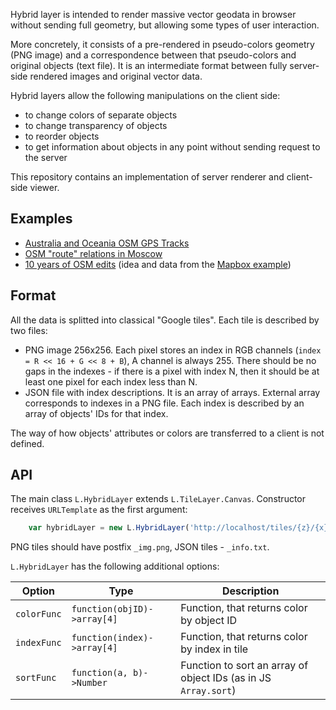 Hybrid layer is intended to render massive vector geodata in browser without sending full geometry, but allowing some types of user interaction.

More concretely, it consists of a pre-rendered in pseudo-colors geometry (PNG image) and a correspondence between that pseudo-colors and original objects (text file). It is an intermediate format between fully server-side rendered images and original vector data.

Hybrid layers allow the following manipulations on the client side:
  * to change colors of separate objects
  * to change transparency of objects
  * to reorder objects
  * to get information about objects in any point without sending request to the server

This repository contains an implementation of server renderer and client-side viewer.

## Examples
  * [Australia and Oceania OSM GPS Tracks](https://aparshin.github.io/hybrid-layer/examples/tracks)
  * [OSM "route" relations in Moscow](https://aparshin.github.io/hybrid-layer/examples/routes)
  * [10 years of OSM edits](https://aparshin.github.io/hybrid-layer/examples/osm_history) (idea and data from the [Mapbox example](https://www.mapbox.com/ten-years-openstreetmap))

## Format

All the data is splitted into classical "Google tiles". Each tile is described by two files:
  * PNG image 256x256. Each pixel stores an index in RGB channels (`index = R << 16 + G << 8 + B`), A channel is always 255. There should be no gaps in the indexes - if there is a pixel with index N, then it should be at least one pixel for each index less than N.
  * JSON file with index descriptions. It is an array of arrays. External array corresponds to indexes in a PNG file. Each index is described by an array of objects' IDs for that index.

The way of how objects' attributes or colors are transferred to a client is not defined.

## API

The main class `L.HybridLayer` extends `L.TileLayer.Canvas`. Constructor receives `URLTemplate` as the first argument:

```javascript
    var hybridLayer = new L.HybridLayer('http://localhost/tiles/{z}/{x}/{y}');
```

PNG tiles should have postfix `_img.png`, JSON tiles - `_info.txt`.

`L.HybridLayer` has the following additional options:

|Option|Type|Description|
|------|----|-----------|
|`colorFunc`|`function(objID)->array[4]`|Function, that returns color by object ID|
|`indexFunc`|`function(index)->array[4]`|Function, that returns color by index in tile|
|`sortFunc`|`function(a, b)->Number`|Function to sort an array of object IDs (as in JS `Array.sort`)|
